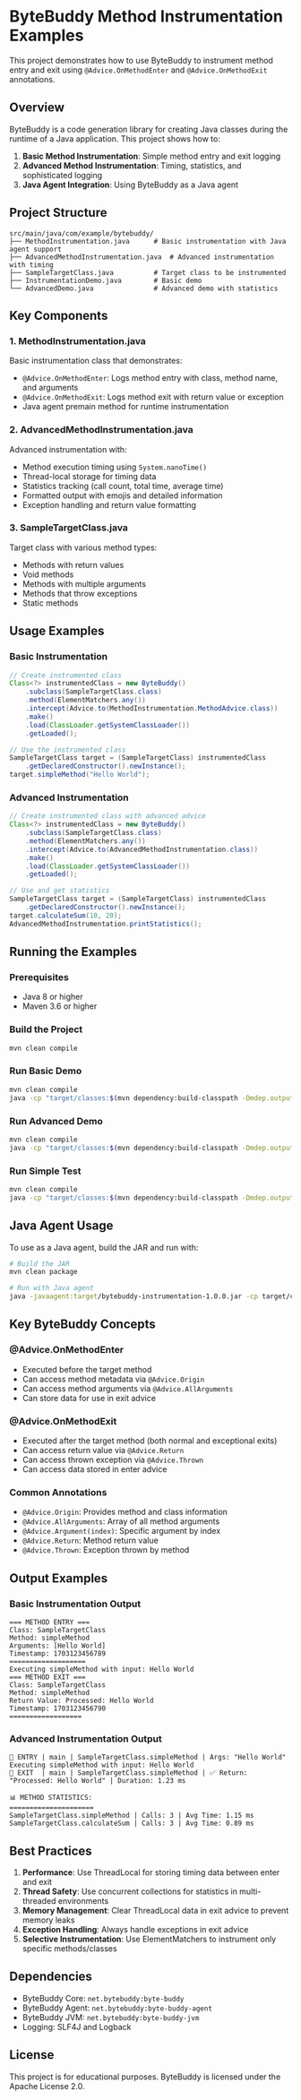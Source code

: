 # ByteBuddy Method Instrumentation Examples

This project demonstrates how to use ByteBuddy to instrument method entry and exit using `@Advice.OnMethodEnter` and `@Advice.OnMethodExit` annotations.

## Overview

ByteBuddy is a code generation library for creating Java classes during the runtime of a Java application. This project shows how to:

1. **Basic Method Instrumentation**: Simple method entry and exit logging
2. **Advanced Method Instrumentation**: Timing, statistics, and sophisticated logging
3. **Java Agent Integration**: Using ByteBuddy as a Java agent

## Project Structure

```
src/main/java/com/example/bytebuddy/
├── MethodInstrumentation.java      # Basic instrumentation with Java agent support
├── AdvancedMethodInstrumentation.java  # Advanced instrumentation with timing
├── SampleTargetClass.java          # Target class to be instrumented
├── InstrumentationDemo.java        # Basic demo
└── AdvancedDemo.java               # Advanced demo with statistics
```

## Key Components

### 1. MethodInstrumentation.java
Basic instrumentation class that demonstrates:
- `@Advice.OnMethodEnter`: Logs method entry with class, method name, and arguments
- `@Advice.OnMethodExit`: Logs method exit with return value or exception
- Java agent premain method for runtime instrumentation

### 2. AdvancedMethodInstrumentation.java
Advanced instrumentation with:
- Method execution timing using `System.nanoTime()`
- Thread-local storage for timing data
- Statistics tracking (call count, total time, average time)
- Formatted output with emojis and detailed information
- Exception handling and return value formatting

### 3. SampleTargetClass.java
Target class with various method types:
- Methods with return values
- Void methods
- Methods with multiple arguments
- Methods that throw exceptions
- Static methods

## Usage Examples

### Basic Instrumentation

```java
// Create instrumented class
Class<?> instrumentedClass = new ByteBuddy()
    .subclass(SampleTargetClass.class)
    .method(ElementMatchers.any())
    .intercept(Advice.to(MethodInstrumentation.MethodAdvice.class))
    .make()
    .load(ClassLoader.getSystemClassLoader())
    .getLoaded();

// Use the instrumented class
SampleTargetClass target = (SampleTargetClass) instrumentedClass
    .getDeclaredConstructor().newInstance();
target.simpleMethod("Hello World");
```

### Advanced Instrumentation

```java
// Create instrumented class with advanced advice
Class<?> instrumentedClass = new ByteBuddy()
    .subclass(SampleTargetClass.class)
    .method(ElementMatchers.any())
    .intercept(Advice.to(AdvancedMethodInstrumentation.class))
    .make()
    .load(ClassLoader.getSystemClassLoader())
    .getLoaded();

// Use and get statistics
SampleTargetClass target = (SampleTargetClass) instrumentedClass
    .getDeclaredConstructor().newInstance();
target.calculateSum(10, 20);
AdvancedMethodInstrumentation.printStatistics();
```

## Running the Examples

### Prerequisites
- Java 8 or higher
- Maven 3.6 or higher

### Build the Project
```bash
mvn clean compile
```

### Run Basic Demo
```bash
mvn clean compile
java -cp "target/classes:$(mvn dependency:build-classpath -Dmdep.outputFile=/dev/stdout -q)" com.example.bytebuddy.InstrumentationDemo
```

### Run Advanced Demo
```bash
mvn clean compile
java -cp "target/classes:$(mvn dependency:build-classpath -Dmdep.outputFile=/dev/stdout -q)" com.example.bytebuddy.AdvancedDemo
```

### Run Simple Test
```bash
mvn clean compile
java -cp "target/classes:$(mvn dependency:build-classpath -Dmdep.outputFile=/dev/stdout -q)" com.example.bytebuddy.SimpleTest
```

## Java Agent Usage

To use as a Java agent, build the JAR and run with:

```bash
# Build the JAR
mvn clean package

# Run with Java agent
java -javaagent:target/bytebuddy-instrumentation-1.0.0.jar -cp target/classes com.example.bytebuddy.SampleTargetClass
```

## Key ByteBuddy Concepts

### @Advice.OnMethodEnter
- Executed before the target method
- Can access method metadata via `@Advice.Origin`
- Can access method arguments via `@Advice.AllArguments`
- Can store data for use in exit advice

### @Advice.OnMethodExit
- Executed after the target method (both normal and exceptional exits)
- Can access return value via `@Advice.Return`
- Can access thrown exception via `@Advice.Thrown`
- Can access data stored in enter advice

### Common Annotations
- `@Advice.Origin`: Provides method and class information
- `@Advice.AllArguments`: Array of all method arguments
- `@Advice.Argument(index)`: Specific argument by index
- `@Advice.Return`: Method return value
- `@Advice.Thrown`: Exception thrown by method

## Output Examples

### Basic Instrumentation Output
```
=== METHOD ENTRY ===
Class: SampleTargetClass
Method: simpleMethod
Arguments: [Hello World]
Timestamp: 1703123456789
===================
Executing simpleMethod with input: Hello World
=== METHOD EXIT ===
Class: SampleTargetClass
Method: simpleMethod
Return Value: Processed: Hello World
Timestamp: 1703123456790
==================
```

### Advanced Instrumentation Output
```
🔵 ENTRY | main | SampleTargetClass.simpleMethod | Args: "Hello World"
Executing simpleMethod with input: Hello World
🔴 EXIT  | main | SampleTargetClass.simpleMethod | ✅ Return: "Processed: Hello World" | Duration: 1.23 ms

📊 METHOD STATISTICS:
=====================
SampleTargetClass.simpleMethod | Calls: 3 | Avg Time: 1.15 ms
SampleTargetClass.calculateSum | Calls: 3 | Avg Time: 0.89 ms
```

## Best Practices

1. **Performance**: Use ThreadLocal for storing timing data between enter and exit
2. **Thread Safety**: Use concurrent collections for statistics in multi-threaded environments
3. **Memory Management**: Clear ThreadLocal data in exit advice to prevent memory leaks
4. **Exception Handling**: Always handle exceptions in exit advice
5. **Selective Instrumentation**: Use ElementMatchers to instrument only specific methods/classes

## Dependencies

- ByteBuddy Core: `net.bytebuddy:byte-buddy`
- ByteBuddy Agent: `net.bytebuddy:byte-buddy-agent`
- ByteBuddy JVM: `net.bytebuddy:byte-buddy-jvm`
- Logging: SLF4J and Logback

## License

This project is for educational purposes. ByteBuddy is licensed under the Apache License 2.0.

